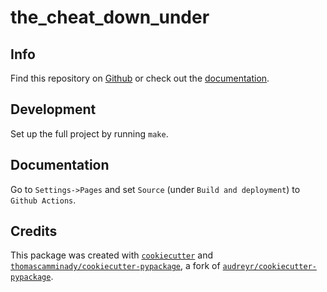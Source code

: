 # the_cheat_down_under

## Info
Find this repository on [Github](https://github.com/thomascamminady/the_cheat_down_under) or check out the [documentation](https://thomascamminady.github.io/the_cheat_down_under).

## Development
Set up the full project by running `make`.

## Documentation
Go to `Settings->Pages` and set `Source` (under `Build and deployment`) to `Github Actions`.

## Credits
This package was created with [`cookiecutter`](https://github.com/audreyr/cookiecutter) and [`thomascamminady/cookiecutter-pypackage`](https://github.com/thomascamminady/cookiecutter-pypackage), a fork of [`audreyr/cookiecutter-pypackage`](https://github.com/audreyr/cookiecutter-pypackage).
